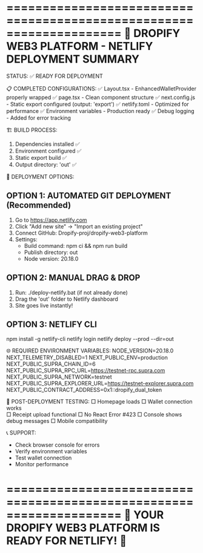 ====================================================================
🚀 DROPIFY WEB3 PLATFORM - NETLIFY DEPLOYMENT SUMMARY
====================================================================

STATUS: ✅ READY FOR DEPLOYMENT

📋 COMPLETED CONFIGURATIONS:
✅ Layout.tsx - EnhancedWalletProvider properly wrapped
✅ page.tsx - Clean component structure
✅ next.config.js - Static export configured (output: 'export')
✅ netlify.toml - Optimized for performance
✅ Environment variables - Production ready
✅ Debug logging - Added for error tracking

🏗️ BUILD PROCESS:
1. Dependencies installed ✅
2. Environment configured ✅ 
3. Static export build ✅
4. Output directory: 'out' ✅

📁 DEPLOYMENT OPTIONS:

OPTION 1: AUTOMATED GIT DEPLOYMENT (Recommended)
------------------------------------------------------
1. Go to https://app.netlify.com
2. Click "Add new site" → "Import an existing project"
3. Connect GitHub: Dropify-proj/dropify-web3-platform
4. Settings:
   - Build command: npm ci && npm run build
   - Publish directory: out
   - Node version: 20.18.0

OPTION 2: MANUAL DRAG & DROP
------------------------------------------------------
1. Run: ./deploy-netlify.bat (if not already done)
2. Drag the 'out' folder to Netlify dashboard
3. Site goes live instantly!

OPTION 3: NETLIFY CLI
------------------------------------------------------
npm install -g netlify-cli
netlify login
netlify deploy --prod --dir=out

🌐 REQUIRED ENVIRONMENT VARIABLES:
NODE_VERSION=20.18.0
NEXT_TELEMETRY_DISABLED=1
NEXT_PUBLIC_ENV=production
NEXT_PUBLIC_SUPRA_CHAIN_ID=6
NEXT_PUBLIC_SUPRA_RPC_URL=https://testnet-rpc.supra.com
NEXT_PUBLIC_SUPRA_NETWORK=testnet
NEXT_PUBLIC_SUPRA_EXPLORER_URL=https://testnet-explorer.supra.com
NEXT_PUBLIC_CONTRACT_ADDRESS=0x1::dropify_dual_token

🎯 POST-DEPLOYMENT TESTING:
□ Homepage loads
□ Wallet connection works  
□ Receipt upload functional
□ No React Error #423
□ Console shows debug messages
□ Mobile compatibility

📞 SUPPORT:
- Check browser console for errors
- Verify environment variables
- Test wallet connection
- Monitor performance

====================================================================
🎉 YOUR DROPIFY WEB3 PLATFORM IS READY FOR NETLIFY! 🎉
====================================================================
